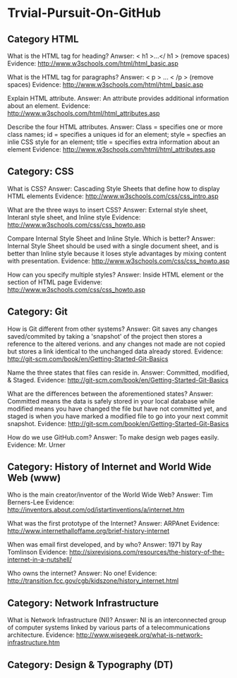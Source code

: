 Trvial-Pursuit-On-GitHub
========================
<h2>Category HTML</h2>

What is the HTML tag for heading?
Anwser: < h1 >...</ h1 > (remove spaces)  
    Evidence: http://www.w3schools.com/html/html_basic.asp
  
What is the HTML tag for paragraphs?
Answer: < p > ... < /p > (remove spaces)
    Evidence: http://www.w3schools.com/html/html_basic.asp

Explain HTML attribute. 
Answer: An attribute provides additional information about an element.
Evidence: http://www.w3schools.com/html/html_attributes.asp

Describe the four HTML attributes.
Answer: Class = specifies one or more class names; id = specifies a uniques id for an element; style = specfies an inlie CSS style for an element; title = specifies extra information about an element
Evidence: http://www.w3schools.com/html/html_attributes.asp

<h2>Category: CSS</h2>

What is CSS?
Answer: Cascading Style Sheets that define how to display HTML elements
Evidence: http://www.w3schools.com/css/css_intro.asp

What are the three ways to insert CSS?
Answer: External style sheet, Interanl style sheet, and Inline style
Evidence: http://www.w3schools.com/css/css_howto.asp

Compare Internal Style Sheet and Inline Style. Which is better?
Answer: Internal Style Sheet should be used with a single document sheet, and is better than Inline style because it loses style advantages by mixing content with presentation.
Evidence: http://www.w3schools.com/css/css_howto.asp

How can you specify multiple styles?
Answer: Inside HTML element or the section of HTML page
Evidenve: http://www.w3schools.com/css/css_howto.asp

<h2>Category: Git</h2>

 How is Git different from other systems?
 Answer: Git saves any changes saved/commited by taking a 'snapshot' of the project then stores a reference to the altered verions. and any changes not made are not copied but stores a link identical to the unchanged data already stored.
 Evidence: http://git-scm.com/book/en/Getting-Started-Git-Basics
 
 Name the three states that files can reside in.
 Answer: Committed, modified, & Staged.
 Evidence: http://git-scm.com/book/en/Getting-Started-Git-Basics
 
 What are the differences between the aforementioned states?
 Answer: Committed means the data is safely stored in your local database while modified means you have changed the file but have not committed yet, and staged is when you have marked a modified file to go into your next commit snapshot.
 Evidence: http://git-scm.com/book/en/Getting-Started-Git-Basics
 
 How do we use GitHub.com?
 Answer: To make design web pages easily.
 Evidence: Mr. Urner

<h2>Category: History of Internet and World Wide Web (www)</h2>

Who is the main creator/inventor of the World Wide Web?
Answer: Tim Berners-Lee
Evidence: http://inventors.about.com/od/istartinventions/a/internet.htm

What was the first prototype of the Internet?
Answer: ARPAnet
Evidence: http://www.internethalloffame.org/brief-history-internet

When was email first developed, and by who?
Answer: 1971 by Ray Tomlinson
Evidence: http://sixrevisions.com/resources/the-history-of-the-internet-in-a-nutshell/

Who owns the internet?
Answer: No one!
Evidence: http://transition.fcc.gov/cgb/kidszone/history_internet.html

<h2>Category: Network Infrastructure</h2>

What is Network Infrastructure (NI)?
Answer: NI is an interconnected group of computer systems linked by various parts of a telecommunications architecture.
Evidence: http://www.wisegeek.org/what-is-network-infrastructure.htm

<h2>Category: Design & Typography (DT)</h2>
